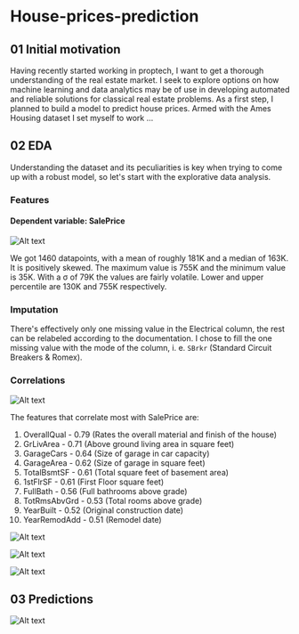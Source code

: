 # House-prices-prediction

## 01 Initial motivation
Having recently started working in proptech, I want to get a thorough understanding of the real estate market. I seek to explore options on how machine learning and data analytics may be of use in developing automated and reliable solutions for classical real estate problems. As a first step, I planned to build a model to predict house prices. Armed with the Ames Housing dataset I set myself to work ...

## 02 EDA
Understanding the dataset and its peculiarities is key when trying to come up with a robust model, so let's start with the explorative data analysis.

### Features
#### Dependent variable: SalePrice
![Alt text](plots/SalePrice_histplot.png?raw=true "Histplot for dependent variable ('SalePrice')")

We got 1460 datapoints, with a mean of roughly 181K and a median of 163K. It is positively skewed. The maximum value is 755K and the minimum value is 35K. With a σ of 79K the values are fairly volatile. Lower and upper percentile are 130K and 755K respectively.

### Imputation
There's effectively only one missing value in the Electrical column, the rest can be relabeled according to the documentation. I chose to fill the one missing value with the mode of the column, i. e. `SBrkr` (Standard Circuit Breakers & Romex).

### Correlations
![Alt text](plots/corr_heatmap.png?raw=true "Correlation heatmap")

The features that correlate most with SalePrice are:
1. OverallQual - 0.79 (Rates the overall material and finish of the house)
2. GrLivArea - 0.71 (Above ground living area in square feet)
3. GarageCars - 0.64 (Size of garage in car capacity)
4. GarageArea - 0.62 (Size of garage in square feet)
5. TotalBsmtSF - 0.61 (Total square feet of basement area)
6. 1stFlrSF - 0.61 (First Floor square feet)
7. FullBath - 0.56 (Full bathrooms above grade)
8. TotRmsAbvGrd - 0.53 (Total rooms above grade)
9. YearBuilt - 0.52 (Original construction date)
10. YearRemodAdd - 0.51 (Remodel date)

![Alt text](plots/corr_heatmap_SalePrice.png?raw=true "Correlation heatmap - 'SalePrice'")

![Alt text](plots/corr_heatmap_top10.png?raw=true "Correlation heatmap - Top 10 correlated features")

![Alt text](plots/pairplot_top5.png?raw=true "Pairplot - Top 5 correlated features")

## 03 Predictions
![Alt text](plots/prediction_plot.png?raw=true "Predictions")